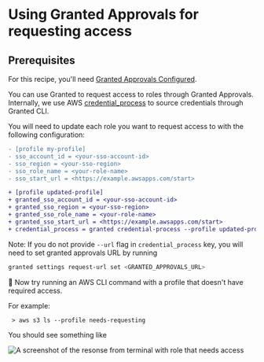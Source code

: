 # Using Granted Approvals for requesting access

## Prerequisites

For this recipe, you'll need [Granted Approvals Configured](/granted-approvals/introduction).

You can use Granted to request access to roles through Granted Approvals. Internally, we use AWS [credential_process](https://docs.aws.amazon.com/cli/latest/userguide/cli-configure-sourcing-external.html) to source credentials through Granted CLI.

You will need to update each role you want to request access to with the following configuration:

```diff
- [profile my-profile]
- sso_account_id = <your-sso-account-id>
- sso_region = <your-sso-region>
- sso_role_name = <your-role-name>
- sso_start_url = <https://example.awsapps.com/start>

+ [profile updated-profile]
+ granted_sso_account_id = <your-sso-account-id>
+ granted_sso_region = <your-sso-region>
+ granted_sso_role_name = <your-role-name>
+ granted_sso_start_url = <https://example.awsapps.com/start>
+ credential_process = granted credential-process --profile updated-profile --url https://granted.example.com
```

Note: If you do not provide `--url` flag in `credential_process` key, you will need to set granted approvals URL by running

```bash
granted settings request-url set <GRANTED_APPROVALS_URL>
```

:tada: Now try running an AWS CLI command with a profile that doesn't have required access.

For example:

```
 > aws s3 ls --profile needs-requesting
```

You should see something like

![A screenshot of the resonse from terminal with role that needs access](/img/recipes/cli-approval/forbidden_exception_output.png)
